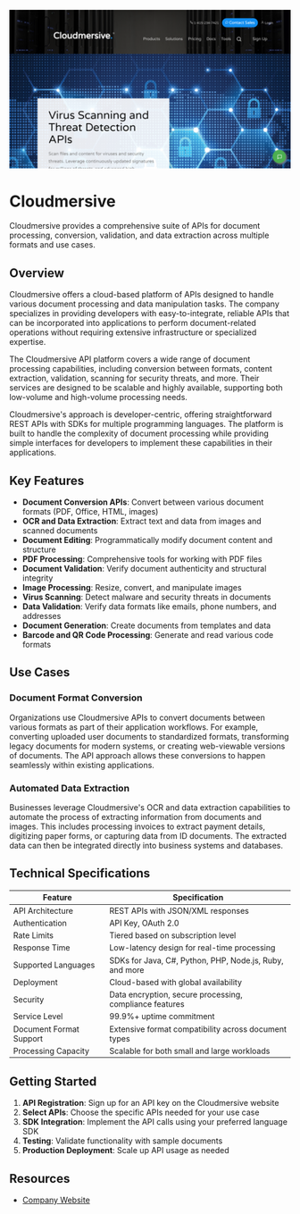 ![Cloudmersive](assets\cloudmersive.png)

# Cloudmersive

Cloudmersive provides a comprehensive suite of APIs for document processing, conversion, validation, and data extraction across multiple formats and use cases.

## Overview

Cloudmersive offers a cloud-based platform of APIs designed to handle various document processing and data manipulation tasks. The company specializes in providing developers with easy-to-integrate, reliable APIs that can be incorporated into applications to perform document-related operations without requiring extensive infrastructure or specialized expertise.

The Cloudmersive API platform covers a wide range of document processing capabilities, including conversion between formats, content extraction, validation, scanning for security threats, and more. Their services are designed to be scalable and highly available, supporting both low-volume and high-volume processing needs.

Cloudmersive's approach is developer-centric, offering straightforward REST APIs with SDKs for multiple programming languages. The platform is built to handle the complexity of document processing while providing simple interfaces for developers to implement these capabilities in their applications.

## Key Features

- **Document Conversion APIs**: Convert between various document formats (PDF, Office, HTML, images)
- **OCR and Data Extraction**: Extract text and data from images and scanned documents
- **Document Editing**: Programmatically modify document content and structure
- **PDF Processing**: Comprehensive tools for working with PDF files
- **Document Validation**: Verify document authenticity and structural integrity
- **Image Processing**: Resize, convert, and manipulate images
- **Virus Scanning**: Detect malware and security threats in documents
- **Data Validation**: Verify data formats like emails, phone numbers, and addresses
- **Document Generation**: Create documents from templates and data
- **Barcode and QR Code Processing**: Generate and read various code formats

## Use Cases

### Document Format Conversion

Organizations use Cloudmersive APIs to convert documents between various formats as part of their application workflows. For example, converting uploaded user documents to standardized formats, transforming legacy documents for modern systems, or creating web-viewable versions of documents. The API approach allows these conversions to happen seamlessly within existing applications.

### Automated Data Extraction

Businesses leverage Cloudmersive's OCR and data extraction capabilities to automate the process of extracting information from documents and images. This includes processing invoices to extract payment details, digitizing paper forms, or capturing data from ID documents. The extracted data can then be integrated directly into business systems and databases.

## Technical Specifications

| Feature | Specification |
|---------|---------------|
| API Architecture | REST APIs with JSON/XML responses |
| Authentication | API Key, OAuth 2.0 |
| Rate Limits | Tiered based on subscription level |
| Response Time | Low-latency design for real-time processing |
| Supported Languages | SDKs for Java, C#, Python, PHP, Node.js, Ruby, and more |
| Deployment | Cloud-based with global availability |
| Security | Data encryption, secure processing, compliance features |
| Service Level | 99.9%+ uptime commitment |
| Document Format Support | Extensive format compatibility across document types |
| Processing Capacity | Scalable for both small and large workloads |

## Getting Started

1. **API Registration**: Sign up for an API key on the Cloudmersive website
2. **Select APIs**: Choose the specific APIs needed for your use case
3. **SDK Integration**: Implement the API calls using your preferred language SDK
4. **Testing**: Validate functionality with sample documents
5. **Production Deployment**: Scale up API usage as needed

## Resources

- [Company Website](https://cloudmersive.com/)
